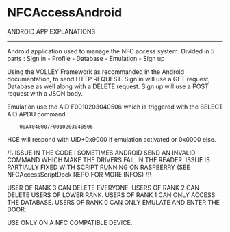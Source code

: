# NFCAccessAndroid

ANDROID APP EXPLANATIONS
********************************
Android application used to manage the NFC access system. 
Divided in 5 parts : Sign in - Profile - Database - Emulation - Sign up

Using the VOLLEY Framework as recommanded in the Android documentation, to send HTTP REQUEST. Sign in will use a GET request, Database as well along with a DELETE request. Sign up will use a POST request with a JSON body.

Emulation use the AID F0010203040506 which is triggered with the SELECT AID APDU command :

		00A4040007F0010203040506

HCE will respond with UID+0x9000 if emulation activated or 0x0000 else.

/!\ ISSUE IN THE CODE : SOMETIMES ANDROID SEND AN INVALID COMMAND WHICH MAKE THE DRIVERS FAIL IN THE READER. ISSUE IS PARTIALLY FIXED WITH SCRIPT RUNNING ON RASPBERRY (SEE NFCAccessScriptDock REPO FOR MORE INFOS) /!\


USER OF RANK 3 CAN DELETE EVERYONE. USERS OF RANK 2 CAN DELETE USERS OF LOWER RANK. USERS OF RANK 1 CAN ONLY ACCESS THE DATABASE. USERS OF RANK 0 CAN ONLY EMULATE AND ENTER THE DOOR.


USE ONLY ON A NFC COMPATIBLE DEVICE.



